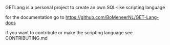GETLang is a personal project to create an own SQL-like scripting language<br/>

for the documentation go to <https://github.com/BoMeneerNL/GET-Lang-docs>

if you want to contribute or make the scripting language see CONTRIBUTING.md
